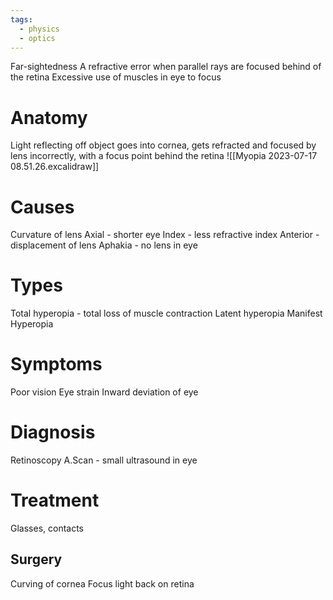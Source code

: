 ```yaml
---
tags:
  - physics
  - optics
---
```

Far-sightedness
A refractive error when parallel rays are focused behind of the retina
Excessive use of muscles in eye to focus
# Anatomy
Light reflecting off object goes into cornea, gets refracted and focused by lens incorrectly, with a focus point behind the retina
![[Myopia 2023-07-17 08.51.26.excalidraw]]
# Causes
Curvature of lens
Axial - shorter eye
Index - less refractive index
Anterior - displacement of lens
Aphakia - no lens in eye
# Types
Total hyperopia - total loss of muscle contraction
Latent hyperopia
Manifest Hyperopia
# Symptoms
Poor vision
Eye strain
Inward deviation of eye
# Diagnosis
Retinoscopy
A.Scan - small ultrasound in eye
# Treatment
Glasses, contacts
## Surgery
Curving of cornea
Focus light back on retina